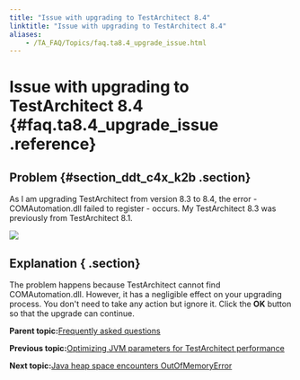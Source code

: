 ```yaml
--- 
title: "Issue with upgrading to TestArchitect 8.4"
linktitle: "Issue with upgrading to TestArchitect 8.4"
aliases: 
    - /TA_FAQ/Topics/faq.ta8.4_upgrade_issue.html
---
```

# Issue with upgrading to TestArchitect 8.4 {#faq.ta8.4_upgrade_issue .reference}

## Problem {#section_ddt_c4x_k2b .section}

As I am upgrading TestArchitect from version 8.3 to 8.4, the error - COMAutomation.dll failed to register - occurs. My TestArchitect 8.3 was previously from TestArchitect 8.1.

![](../Images/error1905.png)

## Explanation { .section}

The problem happens because TestArchitect cannot find COMAutomation.dll. However, it has a negligible effect on your upgrading process. You don't need to take any action but ignore it. Click the **OK** button so that the upgrade can continue.

**Parent topic:**[Frequently asked questions](../../TA_Help/Topics/Support_FAQ.html)

**Previous topic:**[Optimizing JVM parameters for TestArchitect performance](../../TA_FAQ/Topics/faq.optimizing_TA_performance.html)

**Next topic:**[Java heap space encounters OutOfMemoryError](../../TA_FAQ/Topics/faq.java_heap_space_outofmemory.html)

